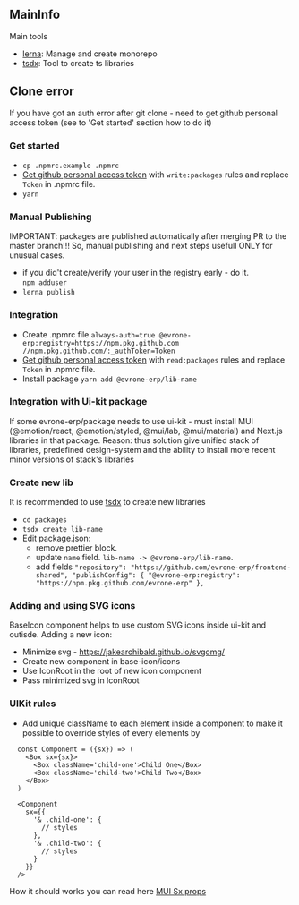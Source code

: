 ## MainInfo

Main tools
- [lerna](https://lerna.js.org/): Manage and create monorepo 
- [tsdx](https://tsdx.io/): Tool to create ts libraries

## Clone error
If you have got an auth error after git clone - need to get github personal access token (see to 'Get started' section how to do it)

### Get started

- `cp .npmrc.example .npmrc`  
- [Get github personal access token](https://docs.github.com/en/authentication/keeping-your-account-and-data-secure/creating-a-personal-access-token) with `write:packages` rules and replace `Token` in .npmrc file.
- `yarn`

### Manual Publishing

IMPORTANT: packages are published automatically after merging PR to the master branch!!!
So, manual publishing and next steps usefull ONLY for unusual cases.

- if you did't create/verify your user in the registry early - do it.  
`npm adduser` 
- `lerna publish`

### Integration

- Create .npmrc file `always-auth=true
@evrone-erp:registry=https://npm.pkg.github.com
//npm.pkg.github.com/:_authToken=Token
`
- [Get github personal access token](https://docs.github.com/en/authentication/keeping-your-account-and-data-secure/creating-a-personal-access-token) with `read:packages` rules and replace `Token` in .npmrc file.
- Install package `yarn add @evrone-erp/lib-name`

### Integration with Ui-kit package

If some evrone-erp/package needs to use ui-kit - must install MUI (@emotion/react, @emotion/styled, @mui/lab, @mui/material) and Next.js libraries in that package.
Reason: thus solution give unified stack of libraries, predefined design-system and the ability to install more recent minor versions of stack's libraries

### Create new lib

It is recommended to use [tsdx](https://tsdx.io/) to create new libraries

- `cd packages`
- `tsdx create lib-name`
- Edit package.json: 
  - remove prettier block.
  - update `name` field. `lib-name -> @evrone-erp/lib-name`.
  - add fields `
  "repository": "https://github.com/evrone-erp/frontend-shared",
  "publishConfig": {
    "@evrone-erp:registry": "https://npm.pkg.github.com/evrone-erp"
  },
  `
### Adding and using SVG icons

BaseIcon component helps to use custom SVG icons inside ui-kit and outisde.
Adding a new icon:
- Minimize svg - https://jakearchibald.github.io/svgomg/
- Create new component in base-icon/icons
- Use IconRoot in the root of new icon component
- Pass minimized svg in IconRoot

### UIKit rules
- Add unique className to each element inside a component to make it possible to override styles of every elements by 

```
  const Component = ({sx}) => (
    <Box sx={sx}>
      <Box className='child-one'>Child One</Box>
      <Box className='child-two'>Child Two</Box>
    </Box>
  )
```

```
  <Component 
    sx={{
      '& .child-one': {
        // styles
      },
      '& .child-two': {
        // styles
      }
    }}
  />
```

How it should works you can read here [MUI Sx props](https://mui.com/system/getting-started/the-sx-prop/#passing-the-sx-prop)